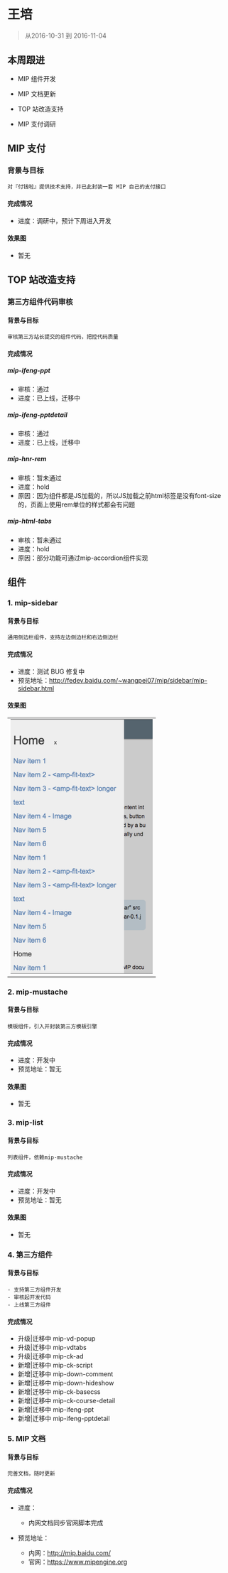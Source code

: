 # 王培

> 从2016-10-31 到 2016-11-04

## 本周跟进

- MIP 组件开发

- MIP 文档更新

- TOP 站改造支持

- MIP 支付调研

## MIP 支付

### 背景与目标

    对『付钱啦』提供技术支持，并已此封装一套 MIP 自己的支付接口

#### 完成情况

- 进度：调研中，预计下周进入开发

#### 效果图

- 暂无

## TOP 站改造支持

### 第三方组件代码审核

#### 背景与目标

    审核第三方站长提交的组件代码，把控代码质量

#### 完成情况

##### mip-ifeng-ppt

- 审核：通过
- 进度：已上线，迁移中

##### mip-ifeng-pptdetail

- 审核：通过
- 进度：已上线，迁移中

##### mip-hnr-rem

- 审核：暂未通过
- 进度：hold
- 原因：因为组件都是JS加载的，所以JS加载之前html标签是没有font-size的，页面上使用rem单位的样式都会有问题

##### mip-html-tabs

- 审核：暂未通过
- 进度：hold
- 原因：部分功能可通过mip-accordion组件实现

## 组件

### 1. mip-sidebar

#### 背景与目标
    
    通用侧边栏组件，支持左边侧边栏和右边侧边栏

#### 完成情况

- 进度：测试 BUG 修复中
- 预览地址：http://fedev.baidu.com/~wangpei07/mip/sidebar/mip-sidebar.html

#### 效果图

<table>
    <tr>
        <td><img src='../2016-09-09/img/wangpei07/wp03.png' width="320"></td>
    </tr>
</table>

### 2. mip-mustache

#### 背景与目标
    
    模板组件，引入并封装第三方模板引擎

#### 完成情况

- 进度：开发中
- 预览地址：暂无

#### 效果图

- 暂无

### 3. mip-list

#### 背景与目标
    
    列表组件，依赖mip-mustache

#### 完成情况

- 进度：开发中
- 预览地址：暂无

#### 效果图

- 暂无

### 4. 第三方组件

#### 背景与目标

    - 支持第三方组件开发
    - 审核起开发代码
    - 上线第三方组件

#### 完成情况

- 升级|迁移中 mip-vd-popup
- 升级|迁移中 mip-vdtabs
- 升级|迁移中 mip-ck-ad
- 新增|迁移中 mip-ck-script
- 新增|迁移中 mip-down-comment
- 新增|迁移中 mip-down-hideshow
- 新增|迁移中 mip-ck-basecss
- 新增|迁移中 mip-ck-course-detail
- 新增|迁移中 mip-ifeng-ppt
- 新增|迁移中 mip-ifeng-pptdetail

### 5. MIP 文档

#### 背景与目标
    
    完善文档，随时更新
    
#### 完成情况

- 进度：

    - 内网文档同步官网脚本完成

- 预览地址：
    
    - 内网：http://mip.baidu.com/
    - 官网：https://www.mipengine.org

